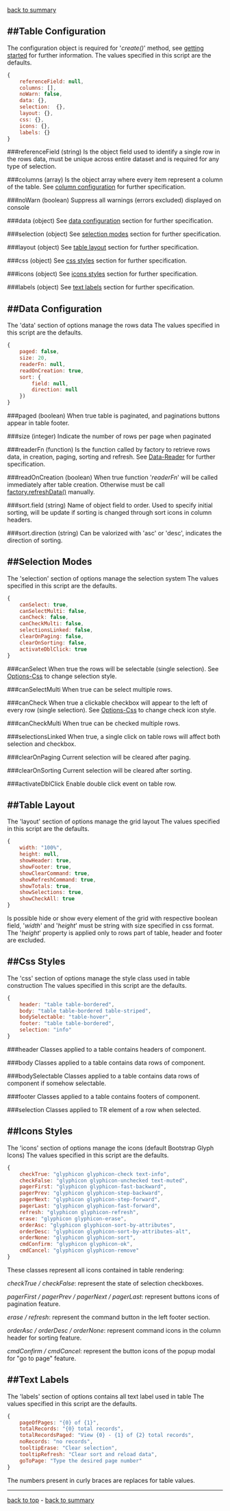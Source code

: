 ﻿[back to summary](summary.md)



##Table Configuration
------------------------------------------------------------------------
The configuration object is required for '*create()*' method, 
see [getting started](getting-started.md) for further information.
The values specified in this script are the defaults.

```javascript
{
    referenceField: null,
    columns: [],
    noWarn: false,
    data: {},
    selection:  {},
    layout: {},
    css: {},
    icons: {},
    labels: {}
}
```

###referenceField
(string) Is the object field used to identify a single row in the rows data, 
must be unique across entire dataset and is required for any type of selection.

###columns
(array) Is the object array where every item represent a column of the table. 
See [column configuration](docs-configuration-column.md) for further specification.

###noWarn
(boolean) Suppress all warnings (errors excluded) displayed on console


###data
(object) See [data configuration](#data-configuration) section for further specification.

###selection
(object) See [selection modes](#selection-modes) section for further specification.

###layout
(object) See [table layout](#table-layout) section for further specification.

###css
(object) See [css styles](#css-styles) section for further specification.

###icons
(object) See [icons styles](#icons-styles) section for further specification.

###labels
(object) See [text labels](#text-labels) section for further specification.





##Data Configuration
------------------------------------------------------------------------
The 'data' section of options manage the rows data
The values specified in this script are the defaults.

```javascript
{
    paged: false,
    size: 20,
    readerFn: null,
    readOnCreation: true,
    sort: {
        field: null,
        direction: null
    })
}
```

###paged
(boolean) When true table is paginated, and paginations buttons appear in table footer.

###size
(integer) Indicate the number of rows per page when paginated

###readerFn
(function) Is the function called by factory to retrieve rows data, in creation, paging, sorting and refresh. 
See [Data-Reader](docs-data-reader.md#datareader) for further specification.

###readOnCreation
(boolean) When true function '*readerFn*' will be called immediately after table creation.
Otherwise must be call [factory.refreshData()](docs-factory-reference.md#refreshData) manually. 

###sort.field
(string) Name of object field to order. Used to specify initial sorting, 
will be update if sorting is changed through sort icons in column headers.

###sort.direction
(string) Can be valorized with 'asc' or 'desc', indicates the direction of sorting.




##Selection Modes
------------------------------------------------------------------------
The 'selection' section of options manage the selection system
The values specified in this script are the defaults.

```javascript
{
    canSelect: true,
    canSelectMulti: false,
    canCheck: false,
    canCheckMulti: false,
    selectionsLinked: false,
    clearOnPaging: false,
    clearOnSorting: false,
    activateDblClick: true
}
```


###canSelect
When true the rows will be selectable (single selection). 
See [Options-Css](#css-styles) to change selection style.

###canSelectMulti
When true can be select multiple rows.

###canCheck
When true a clickable checkbox will appear to the left of every row (single selection). 
See [Options-Css](#css-styles) to change check icon style.

###canCheckMulti
When true can be checked multiple rows.

###selectionsLinked
When true, a single click on table rows will affect both selection and checkbox. 

###clearOnPaging
Current selection will be cleared after paging.

###clearOnSorting
Current selection will be cleared after sorting.

###activateDblClick
Enable double click event on table row.


##Table Layout
------------------------------------------------------------------------
The 'layout' section of options manage the grid layout
The values specified in this script are the defaults.

```javascript
{
    width: "100%",
    height: null,
    showHeader: true,
    showFooter: true,
    showClearCommand: true,
    showRefreshCommand: true,
    showTotals: true,
    showSelections: true,
    showCheckAll: true
}
```

Is possible hide or show every element of the grid with respective boolean field, 
'*width*' and '*height*' must be string with size specified in css format. 
The '*height*' property is applied only to rows part of table, header and footer are excluded.  




##Css Styles
------------------------------------------------------------------------
The 'css' section of options manage the style class used in table construction
The values specified in this script are the defaults.

```javascript
{
    header: "table table-bordered",
    body: "table table-bordered table-striped",
    bodySelectable: "table-hover",
    footer: "table table-bordered",
    selection: "info"
}
```

###header
Classes applied to a table contains headers of component.

###body
Classes applied to a table contains data rows of component.

###bodySelectable
Classes applied to a table contains data rows of component if somehow selectable.

###footer
Classes applied to a table contains footers of component.

###selection
Classes applied to TR element of a row when selected.




##Icons Styles
------------------------------------------------------------------------
The 'icons' section of options manage the icons (default Bootstrap Glyph Icons)
The values specified in this script are the defaults.

```javascript
{
    checkTrue: "glyphicon glyphicon-check text-info",
    checkFalse: "glyphicon glyphicon-unchecked text-muted",
    pagerFirst: "glyphicon glyphicon-fast-backward",
    pagerPrev: "glyphicon glyphicon-step-backward",
    pagerNext: "glyphicon glyphicon-step-forward",
    pagerLast: "glyphicon glyphicon-fast-forward",
    refresh: "glyphicon glyphicon-refresh",
    erase: "glyphicon glyphicon-erase",
    orderAsc: "glyphicon glyphicon-sort-by-attributes",
    orderDesc: "glyphicon glyphicon-sort-by-attributes-alt",
    orderNone: "glyphicon glyphicon-sort",
    cmdConfirm: "glyphicon glyphicon-ok",
    cmdCancel: "glyphicon glyphicon-remove"
}
```

These classes represent all icons contained in table rendering:

*checkTrue / checkFalse*: represent the state of selection checkboxes.

*pagerFirst / pagerPrev / pagerNext / pagerLast*: represent buttons icons of pagination feature.

*erase / refresh*: represent the command button in the left footer section.

*orderAsc / orderDesc / orderNone*: represent command icons in the column header for sorting feature.

*cmdConfirm / cmdCancel*: represent the button icons of the popup modal for "go to page" feature.




##Text Labels
------------------------------------------------------------------------
The 'labels' section of options contains all text label used in table
The values specified in this script are the defaults.

```javascript
{
    pageOfPages: "{0} of {1}",
    totalRecords: "{0} total records",
    totalRecordsPaged: "View {0} - {1} of {2} total records",
    noRecords: "no records",
    tooltipErase: "Clear selection",
    tooltipRefresh: "Clear sort and reload data",
    goToPage: "Type the desired page number"
}
```

The numbers present in curly braces are replaces for table values.




------------------------------------------------------------------------

[back to top](#table-configuration) - [back to summary](summary.md)
